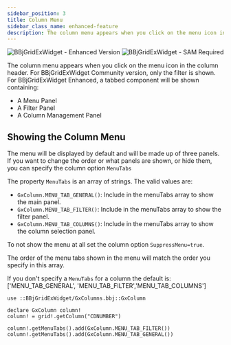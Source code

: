 ```yaml
---
sidebar_position: 3
title: Column Menu
sidebar_class_name: enhanced-feature
description: The column menu appears when you click on the menu icon in the column header
---
```


![BBjGridExWidget - Enhanced Version](https://img.shields.io/badge/Version-Enhanced-038279)
![BBjGridExWidget - SAM Required](https://img.shields.io/badge/BBj-SAM%20required-orange)

The column menu appears when you click on the menu icon in the column header. For BBjGridExWidget Community version, only the filter is shown. For BBjGridExWidget Enhanced, a tabbed component will be shown containing:

* A Menu Panel
* A Filter Panel
* A Column Management Panel

## Showing the Column Menu

The menu will be displayed by default and will be made up of three panels. If you want to change the order or what panels are shown, or hide them, you can specify the column option `MenuTabs`

The property `MenuTabs` is an array of strings. The valid values are:

* `GxColumn.MENU_TAB_GENERAL()`: Include in the menuTabs array to show the main panel.
* `GxColumn.MENU_TAB_FILTER()`: Include in the menuTabs array to show the filter panel.
* `GxColumn.MENU_TAB_COLUMNS()`: Include in the menuTabs array to show the column selection panel.

To not show the menu at all set the column option `SuppressMenu=true`.

The order of the menu tabs shown in the menu will match the order you specify in this array.

If you don't specify a `MenuTabs` for a column the default is: ['MENU_TAB_GENERAL', 'MENU_TAB_FILTER','MENU_TAB_COLUMNS']


```bbj
use ::BBjGridExWidget/GxColumns.bbj::GxColumn

declare GxColumn column!
column! = grid!.getColumn("CDNUMBER")

column!.getMenuTabs().add(GxColumn.MENU_TAB_FILTER())
column!.getMenuTabs().add(GxColumn.MENU_TAB_GENERAL())
```